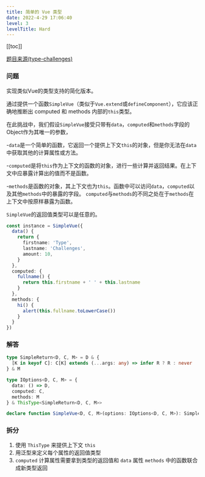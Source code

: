 ```yaml
---
title: 简单的 Vue 类型
date: 2022-4-29 17:06:40
level: 3
levelTitle: Hard
---
```


[[toc]]

[题目来源(type-challenges)](https://github.com/type-challenges/type-challenges/edit/main/questions/00006-hard-simple-vue/README.zh-CN.md)

### 问题

实现类似Vue的类型支持的简化版本。

通过提供一个函数`SimpleVue`（类似于`Vue.extend`或`defineComponent`），它应该正确地推断出 computed 和 methods 内部的`this`类型。

在此挑战中，我们假设`SimpleVue`接受只带有`data`，`computed`和`methods`字段的Object作为其唯一的参数，

-`data`是一个简单的函数，它返回一个提供上下文`this`的对象，但是你无法在`data`中获取其他的计算属性或方法。

-`computed`是将`this`作为上下文的函数的对象，进行一些计算并返回结果。在上下文中应暴露计算出的值而不是函数。

-`methods`是函数的对象，其上下文也为`this`。函数中可以访问`data`，`computed`以及其他`methods`中的暴露的字段。 `computed`与`methods`的不同之处在于`methods`在上下文中按原样暴露为函数。

`SimpleVue`的返回值类型可以是任意的。

```ts
const instance = SimpleVue({
  data() {
    return {
      firstname: 'Type',
      lastname: 'Challenges',
      amount: 10,
    }
  },
  computed: {
    fullname() {
      return this.firstname + ' ' + this.lastname
    }
  },
  methods: {
    hi() {
      alert(this.fullname.toLowerCase())
    }
  }
})
```

### 解答

```typescript
type SimpleReturn<D, C, M> = D & {
  [K in keyof C]: C[K] extends (...args: any) => infer R ? R : never
} & M

type IOptions<D, C, M> = {
  data: () => D,
  computed: C,
  methods: M
} & ThisType<SimpleReturn<D, C, M>>

declare function SimpleVue<D, C, M>(options: IOptions<D, C, M>): SimpleReturn<D, C, M>
```

### 拆分

1. 使用 `ThisType` 来提供上下文 `this`
2. 用泛型来定义每个属性的返回值类型
3. `computed` 计算属性需要拿到类型的返回值和 `data` 属性 `methods` 中的函数联合成新类型返回
